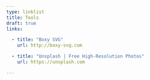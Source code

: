 ```yaml
---
type: linklist
title: Tools
draft: true
links:

  - title: "Boxy SVG"
    url: http://boxy-svg.com

  - title: "Unsplash | Free High-Resolution Photos"
    url: https://unsplash.com

---
```


